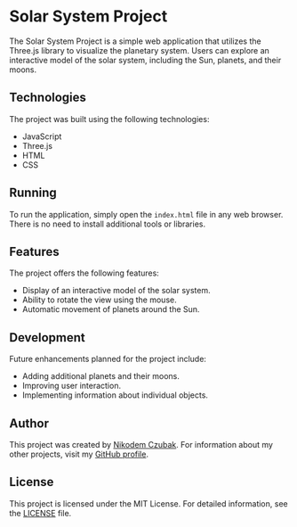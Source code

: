 # Solar System Project

The Solar System Project is a simple web application that utilizes the Three.js library to visualize the planetary system. Users can explore an interactive model of the solar system, including the Sun, planets, and their moons.

## Technologies

The project was built using the following technologies:

- JavaScript
- Three.js
- HTML
- CSS

## Running

To run the application, simply open the `index.html` file in any web browser. There is no need to install additional tools or libraries.

## Features

The project offers the following features:

- Display of an interactive model of the solar system.
- Ability to rotate the view using the mouse.
- Automatic movement of planets around the Sun.

## Development

Future enhancements planned for the project include:

- Adding additional planets and their moons.
- Improving user interaction.
- Implementing information about individual objects.

## Author

This project was created by [Nikodem Czubak](https://github.com/NoBoDy1610). For information about my other projects, visit my [GitHub profile](https://github.com/NoBoDy1610).

## License

This project is licensed under the MIT License. For detailed information, see the [LICENSE](LICENSE) file.
